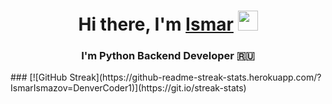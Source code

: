 <h1 align="center">Hi there, I'm <a href="https://github.com/IsmarIsmazov" target="_blank">Ismar</a> 
<img src="https://github.com/blackcater/blackcater/raw/main/images/Hi.gif" height="32"/></h1>
<h3 align="center">I'm Python Backend Developer 🇷🇺</h3> 
### [![GitHub Streak](https://github-readme-streak-stats.herokuapp.com/?IsmarIsmazov=DenverCoder1)](https://git.io/streak-stats)
 
